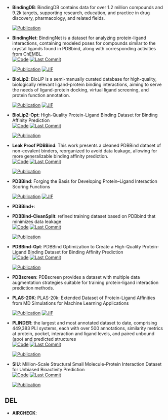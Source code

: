 



- **BindingDB**: BindingDB contains data for over 1.2 million compounds and 9.2k targets, supporting research, education, and practice in drug discovery, pharmacology, and related fields.  

    [![Publication](https://img.shields.io/badge/Publication-Citations:0-blue?style=for-the-badge&logo=bookstack)](https://doi.org/10.1093/nar/gk) 



- **BindingNet**: BindingNet is a dataset for analyzing protein-ligand interactions, containing modeled poses for compounds similar to the crystal ligands found in PDBbind, along with corresponding activities from ChEMBL.  
    [![Code](https://img.shields.io/github/stars/hnlab/BindingNet?style=for-the-badge&logo=github)](https://github.com/hnlab/BindingNet) 
    [![Last Commit](https://img.shields.io/github/last-commit/hnlab/BindingNet?style=for-the-badge&logo=github)](https://github.com/hnlab/BindingNet) 

    [![Publication](https://img.shields.io/badge/Publication-Citations:4-blue?style=for-the-badge&logo=bookstack)](https://doi.org/10.1021/acs.jcim.3c01170) 
    [![JIF](https://img.shields.io/badge/Impact_Factor-5.60-purple?style=for-the-badge&logo=academia)](https://doi.org/10.1021/acs.jcim.3c01170)



- **BioLip2**: BioLiP is a semi-manually curated database for high-quality, biologically relevant ligand-protein binding interactions, aiming to serve the needs of ligand-protein docking, virtual ligand screening, and protein function annotation.  

    [![Publication](https://img.shields.io/badge/Publication-Citations:53-blue?style=for-the-badge&logo=bookstack)](https://doi.org/10.1093/nar/gkad630) 
    [![JIF](https://img.shields.io/badge/Impact_Factor-16.60-purple?style=for-the-badge&logo=academia)](https://doi.org/10.1093/nar/gkad630)



- **BioLip2-Opt**: High-Quality Protein-Ligand Binding Dataset for Binding Affinity Prediction  
    [![Code](https://img.shields.io/github/stars/THGLab/PDBBind-Opt?style=for-the-badge&logo=github)](https://github.com/THGLab/PDBBind-Opt) 
    [![Last Commit](https://img.shields.io/github/last-commit/THGLab/PDBBind-Opt?style=for-the-badge&logo=github)](https://github.com/THGLab/PDBBind-Opt) 

    [![Publication](https://img.shields.io/badge/Publication-Citations:0-blue?style=for-the-badge&logo=bookstack)](https://doi.org/10.48550/arXiv.2411.01223) 



- **Leak Proof PDBBind**: This work presents a cleaned PDBBind dataset of non-covalent binders, reorganized to avoid data leakage, allowing for more generalizable binding affinity prediction.  
    [![Code](https://img.shields.io/github/stars/THGLab/LP-PDBBind?style=for-the-badge&logo=github)](https://github.com/THGLab/LP-PDBBind) 
    [![Last Commit](https://img.shields.io/github/last-commit/THGLab/LP-PDBBind?style=for-the-badge&logo=github)](https://github.com/THGLab/LP-PDBBind) 

    [![Publication](https://img.shields.io/badge/Publication-Citations:0-blue?style=for-the-badge&logo=bookstack)](https://doi.org/10.7554/elife.07454.017) 



- **PDBBind**: Forging the Basis for Developing Protein–Ligand Interaction Scoring Functions  

    [![Publication](https://img.shields.io/badge/Publication-Citations:344-blue?style=for-the-badge&logo=bookstack)](https://doi.org/10.1021/acs.accounts.6b00491) 
    [![JIF](https://img.shields.io/badge/Impact_Factor-16.40-purple?style=for-the-badge&logo=academia)](https://doi.org/10.1021/acs.accounts.6b00491)



- **PDBBind+**:   




- **PDBBind-CleanSplit**: refined training dataset based on PDBbind that minimizes data leakage  
    [![Code](https://img.shields.io/github/stars/camlab-ethz/GEMS?style=for-the-badge&logo=github)](https://github.com/camlab-ethz/GEMS) 
    [![Last Commit](https://img.shields.io/github/last-commit/camlab-ethz/GEMS?style=for-the-badge&logo=github)](https://github.com/camlab-ethz/GEMS) 

    [![Publication](https://img.shields.io/badge/Publication-Citations:0-blue?style=for-the-badge&logo=bookstack)](https://doi.org/10.1101/2024.12.09.627482) 



- **PDBBind-Opt**: PDBBind Optimization to Create a High-Quality Protein-Ligand Binding Dataset for Binding Affinity Prediction  
    [![Code](https://img.shields.io/github/stars/THGLab/PDBBind-Opt?style=for-the-badge&logo=github)](https://github.com/THGLab/PDBBind-Opt) 
    [![Last Commit](https://img.shields.io/github/last-commit/THGLab/PDBBind-Opt?style=for-the-badge&logo=github)](https://github.com/THGLab/PDBBind-Opt) 

    [![Publication](https://img.shields.io/badge/Publication-Citations:0-blue?style=for-the-badge&logo=bookstack)](https://doi.org/10.48550/arXiv.2411.01223) 



- **PDBscreen**: PDBscreen provides a dataset with multiple data augmentation strategies suitable for training protein-ligand interaction prediction methods.  




- **PLAS-20K**: PLAS-20k: Extended Dataset of Protein-Ligand Affinities from MD Simulations for Machine Learning Applications  

    [![Publication](https://img.shields.io/badge/Publication-Citations:10-blue?style=for-the-badge&logo=bookstack)](https://doi.org/10.1038/s41597-023-02872-y) 
    [![JIF](https://img.shields.io/badge/Impact_Factor-5.80-purple?style=for-the-badge&logo=academia)](https://doi.org/10.1038/s41597-023-02872-y)



- **PLINDER**: the largest and most annotated dataset to date, comprising 449,383 PLI systems, each with over 500 annotations, similarity metrics at protein, pocket, interaction and ligand levels, and paired unbound (apo) and predicted structures  
    [![Code](https://img.shields.io/github/stars/plinder-org/plinder?style=for-the-badge&logo=github)](https://github.com/plinder-org/plinder) 
    [![Last Commit](https://img.shields.io/github/last-commit/plinder-org/plinder?style=for-the-badge&logo=github)](https://github.com/plinder-org/plinder) 

    [![Publication](https://img.shields.io/badge/Publication-Citations:10-blue?style=for-the-badge&logo=bookstack)](https://doi.org/10.1101/2024.07.17.603955) 



- **SIU**: Million-Scale Structural Small Molecule-Protein Interaction Dataset for Unbiased Bioactivity Prediction  
    [![Code](https://img.shields.io/github/stars/bowen-gao/SIU?style=for-the-badge&logo=github)](https://github.com/bowen-gao/SIU) 
    [![Last Commit](https://img.shields.io/github/last-commit/bowen-gao/SIU?style=for-the-badge&logo=github)](https://github.com/bowen-gao/SIU) 

    [![Publication](https://img.shields.io/badge/Publication-Citations:0-blue?style=for-the-badge&logo=bookstack)](https://doi.org/10.48550/arXiv.2406.08961) 


## **DEL**


- **AIRCHECK**:   



